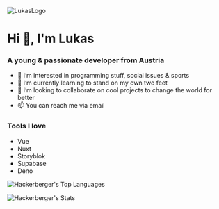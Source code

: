 ![LukasLogo](https://github.com/user-attachments/assets/f9fb0661-5278-47a7-9d3b-cd72faef2ef4)

<h1>Hi 👋, I'm Lukas</h1>


<h3>A young & passionate developer from Austria</h3>
<ul>
  <li>👀 I’m interested in programming stuff, social issues & sports</li>
  <li>🌱 I’m currently learning to stand on my own two feet</li>
  <li>💞️ I’m looking to collaborate on cool projects to change the world for better</li>
  <li>📫 You can reach me via email</li>
</ul>

### Tools I love
- Vue
- Nuxt
- Storyblok
- Supabase
- Deno

![Hackerberger's Top Languages](https://github-readme-stats.vercel.app/api/top-langs/?username=Hackerberger&theme=vue-dark&show_icons=true&hide_border=false&layout=compact)

![Hackerberger's Stats](https://github-readme-stats.vercel.app/api?username=Hackerberger&theme=vue-dark&show_icons=true&hide_border=false&count_private=true)
